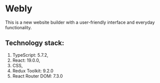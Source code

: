 # Webly

This is a new website builder with a user-friendly interface and everyday functionality.

## Technology stack:
  1. TypeScript: 5.7.2,
  2. React: 19.0.0,
  3. CSS,
  4. Redux Toolkit: 9.2.0
  5. React Router DOM: 7.3.0

